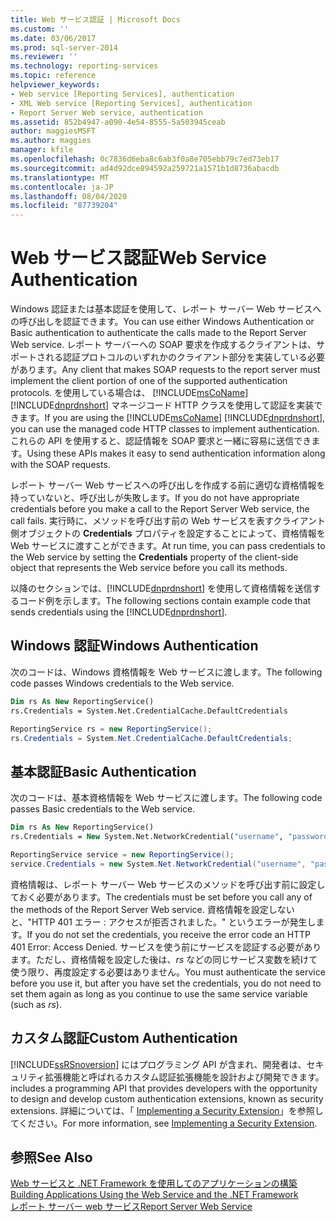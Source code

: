 ```yaml
---
title: Web サービス認証 | Microsoft Docs
ms.custom: ''
ms.date: 03/06/2017
ms.prod: sql-server-2014
ms.reviewer: ''
ms.technology: reporting-services
ms.topic: reference
helpviewer_keywords:
- Web service [Reporting Services], authentication
- XML Web service [Reporting Services], authentication
- Report Server Web service, authentication
ms.assetid: 852b4947-a090-4e54-8555-5a503945ceab
author: maggiesMSFT
ms.author: maggies
manager: kfile
ms.openlocfilehash: 0c7836d6eba8c6ab3f0a8e705ebb79c7ed73eb17
ms.sourcegitcommit: ad4d92dce894592a259721a1571b1d8736abacdb
ms.translationtype: MT
ms.contentlocale: ja-JP
ms.lasthandoff: 08/04/2020
ms.locfileid: "87739204"
---
```

# <a name="web-service-authentication"></a><span data-ttu-id="e8067-102">Web サービス認証</span><span class="sxs-lookup"><span data-stu-id="e8067-102">Web Service Authentication</span></span>
  <span data-ttu-id="e8067-103">Windows 認証または基本認証を使用して、レポート サーバー Web サービスへの呼び出しを認証できます。</span><span class="sxs-lookup"><span data-stu-id="e8067-103">You can use either Windows Authentication or Basic authentication to authenticate the calls made to the Report Server Web service.</span></span> <span data-ttu-id="e8067-104">レポート サーバーへの SOAP 要求を作成するクライアントは、サポートされる認証プロトコルのいずれかのクライアント部分を実装している必要があります。</span><span class="sxs-lookup"><span data-stu-id="e8067-104">Any client that makes SOAP requests to the report server must implement the client portion of one of the supported authentication protocols.</span></span> <span data-ttu-id="e8067-105">を使用している場合は、 [!INCLUDE[msCoName](../../../includes/msconame-md.md)] [!INCLUDE[dnprdnshort](../../../includes/dnprdnshort-md.md)] マネージコード HTTP クラスを使用して認証を実装できます。</span><span class="sxs-lookup"><span data-stu-id="e8067-105">If you are using the [!INCLUDE[msCoName](../../../includes/msconame-md.md)] [!INCLUDE[dnprdnshort](../../../includes/dnprdnshort-md.md)], you can use the managed code HTTP classes to implement authentication.</span></span> <span data-ttu-id="e8067-106">これらの API を使用すると、認証情報を SOAP 要求と一緒に容易に送信できます。</span><span class="sxs-lookup"><span data-stu-id="e8067-106">Using these APIs makes it easy to send authentication information along with the SOAP requests.</span></span>  
  
 <span data-ttu-id="e8067-107">レポート サーバー Web サービスへの呼び出しを作成する前に適切な資格情報を持っていないと、呼び出しが失敗します。</span><span class="sxs-lookup"><span data-stu-id="e8067-107">If you do not have appropriate credentials before you make a call to the Report Server Web service, the call fails.</span></span> <span data-ttu-id="e8067-108">実行時に、メソッドを呼び出す前の Web サービスを表すクライアント側オブジェクトの **Credentials** プロパティを設定することによって、資格情報を Web サービスに渡すことができます。</span><span class="sxs-lookup"><span data-stu-id="e8067-108">At run time, you can pass credentials to the Web service by setting the **Credentials** property of the client-side object that represents the Web service before you call its methods.</span></span>  
  
 <span data-ttu-id="e8067-109">以降のセクションでは、[!INCLUDE[dnprdnshort](../../../includes/dnprdnshort-md.md)] を使用して資格情報を送信するコード例を示します。</span><span class="sxs-lookup"><span data-stu-id="e8067-109">The following sections contain example code that sends credentials using the [!INCLUDE[dnprdnshort](../../../includes/dnprdnshort-md.md)].</span></span>  
  
## <a name="windows-authentication"></a><span data-ttu-id="e8067-110">Windows 認証</span><span class="sxs-lookup"><span data-stu-id="e8067-110">Windows Authentication</span></span>  
 <span data-ttu-id="e8067-111">次のコードは、Windows 資格情報を Web サービスに渡します。</span><span class="sxs-lookup"><span data-stu-id="e8067-111">The following code passes Windows credentials to the Web service.</span></span>  
  
```vb  
Dim rs As New ReportingService()  
rs.Credentials = System.Net.CredentialCache.DefaultCredentials  
```  
  
```csharp  
ReportingService rs = new ReportingService();  
rs.Credentials = System.Net.CredentialCache.DefaultCredentials;  
```  
  
## <a name="basic-authentication"></a><span data-ttu-id="e8067-112">基本認証</span><span class="sxs-lookup"><span data-stu-id="e8067-112">Basic Authentication</span></span>  
 <span data-ttu-id="e8067-113">次のコードは、基本資格情報を Web サービスに渡します。</span><span class="sxs-lookup"><span data-stu-id="e8067-113">The following code passes Basic credentials to the Web service.</span></span>  
  
```vb  
Dim rs As New ReportingService()  
rs.Credentials = New System.Net.NetworkCredential("username", "password", "domain")  
```  
  
```csharp  
ReportingService service = new ReportingService();  
service.Credentials = new System.Net.NetworkCredential("username", "password", "domain");  
```  
  
 <span data-ttu-id="e8067-114">資格情報は、レポート サーバー Web サービスのメソッドを呼び出す前に設定しておく必要があります。</span><span class="sxs-lookup"><span data-stu-id="e8067-114">The credentials must be set before you call any of the methods of the Report Server Web service.</span></span> <span data-ttu-id="e8067-115">資格情報を設定しないと、"HTTP 401 エラー : アクセスが拒否されました。" というエラーが発生します。</span><span class="sxs-lookup"><span data-stu-id="e8067-115">If you do not set the credentials, you receive the error code an HTTP 401 Error: Access Denied.</span></span> <span data-ttu-id="e8067-116">サービスを使う前にサービスを認証する必要があります。ただし、資格情報を設定した後は、*rs* などの同じサービス変数を続けて使う限り、再度設定する必要はありません。</span><span class="sxs-lookup"><span data-stu-id="e8067-116">You must authenticate the service before you use it, but after you have set the credentials, you do not need to set them again as long as you continue to use the same service variable (such as *rs*).</span></span>  
  
## <a name="custom-authentication"></a><span data-ttu-id="e8067-117">カスタム認証</span><span class="sxs-lookup"><span data-stu-id="e8067-117">Custom Authentication</span></span>  
 [!INCLUDE[ssRSnoversion](../../../includes/ssrsnoversion-md.md)] <span data-ttu-id="e8067-118">にはプログラミング API が含まれ、開発者は、セキュリティ拡張機能と呼ばれるカスタム認証拡張機能を設計および開発できます。</span><span class="sxs-lookup"><span data-stu-id="e8067-118">includes a programming API that provides developers with the opportunity to design and develop custom authentication extensions, known as security extensions.</span></span> <span data-ttu-id="e8067-119">詳細については、「 [Implementing a Security Extension](../../extensions/security-extension/implementing-a-security-extension.md)」を参照してください。</span><span class="sxs-lookup"><span data-stu-id="e8067-119">For more information, see [Implementing a Security Extension](../../extensions/security-extension/implementing-a-security-extension.md).</span></span>  
  
## <a name="see-also"></a><span data-ttu-id="e8067-120">参照</span><span class="sxs-lookup"><span data-stu-id="e8067-120">See Also</span></span>  
 <span data-ttu-id="e8067-121">[Web サービスと .NET Framework を使用してのアプリケーションの構築](building-applications-using-the-web-service-and-the-net-framework.md) </span><span class="sxs-lookup"><span data-stu-id="e8067-121">[Building Applications Using the Web Service and the .NET Framework](building-applications-using-the-web-service-and-the-net-framework.md) </span></span>  
 [<span data-ttu-id="e8067-122">レポート サーバー web サービス</span><span class="sxs-lookup"><span data-stu-id="e8067-122">Report Server Web Service</span></span>](../report-server-web-service.md)  
  
  
